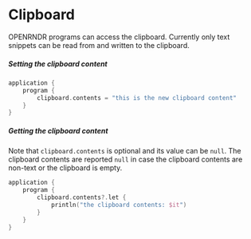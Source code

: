 
# Clipboard

OPENRNDR programs can access the clipboard. Currently only text snippets can be read from and written to the clipboard.

##### Setting the clipboard content

```kotlin
application {
    program {
        clipboard.contents = "this is the new clipboard content"
    }
}
```

##### Getting the clipboard content

Note that `clipboard.contents` is optional and its value can be `null`. The clipboard contents are reported `null` in case the clipboard contents are non-text or the clipboard is empty.

```kotlin
application {
    program {
        clipboard.contents?.let {
            println("the clipboard contents: $it")
        }
    }
}
```
